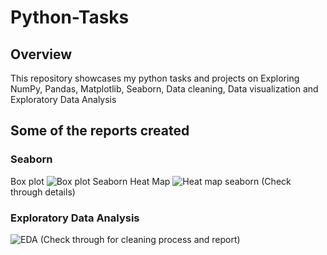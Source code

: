 # Python-Tasks
## Overview
This repository showcases my python tasks and  projects on Exploring NumPy, Pandas, Matplotlib, Seaborn, Data cleaning, Data visualization and Exploratory Data Analysis

## Some of the reports created
### Seaborn
Box plot
![Box plot Seaborn](https://github.com/user-attachments/assets/c775c27e-3db2-4855-805b-67884ed18d02)
Heat Map
![Heat map seaborn](https://github.com/user-attachments/assets/4a574eba-ee01-4459-bc32-0f479e239db3)
(Check through  details)
### Exploratory Data Analysis
![EDA](https://github.com/user-attachments/assets/2bce7529-deef-487d-9c25-4fe5c11dd077)
(Check through   for cleaning process and report)

